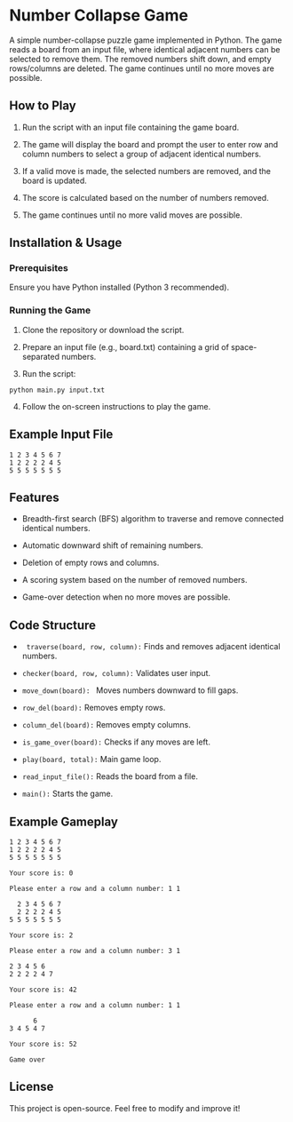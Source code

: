 # Number Collapse Game

A simple number-collapse puzzle game implemented in Python. The game reads a board from an input file, where identical adjacent numbers can be selected to remove them. The removed numbers shift down, and empty rows/columns are deleted. The game continues until no more moves are possible.

## How to Play

1. Run the script with an input file containing the game board.

2. The game will display the board and prompt the user to enter row and column numbers to select a group of adjacent identical numbers.

3. If a valid move is made, the selected numbers are removed, and the board is updated.

4. The score is calculated based on the number of numbers removed.

5. The game continues until no more valid moves are possible.

## Installation & Usage

### Prerequisites

Ensure you have Python installed (Python 3 recommended).

### Running the Game

1. Clone the repository or download the script.

2. Prepare an input file (e.g., board.txt) containing a grid of space-separated numbers.

3. Run the script:
```
python main.py input.txt
```

4. Follow the on-screen instructions to play the game.

## Example Input File
```
1 2 3 4 5 6 7
1 2 2 2 2 4 5
5 5 5 5 5 5 5
```

## Features

- Breadth-first search (BFS) algorithm to traverse and remove connected identical numbers.

- Automatic downward shift of remaining numbers.

- Deletion of empty rows and columns.

- A scoring system based on the number of removed numbers.

- Game-over detection when no more moves are possible.

## Code Structure

- ``` traverse(board, row, column):```  Finds and removes adjacent identical numbers.

- ``` checker(board, row, column): ``` Validates user input.

- ```move_down(board): ``` Moves numbers downward to fill gaps.

- ```row_del(board):``` Removes empty rows.

- ```column_del(board):``` Removes empty columns.

- ```is_game_over(board):``` Checks if any moves are left.

- ```play(board, total):``` Main game loop.

- ```read_input_file():``` Reads the board from a file.

- ```main():``` Starts the game.

## Example Gameplay
```
1 2 3 4 5 6 7
1 2 2 2 2 4 5
5 5 5 5 5 5 5

Your score is: 0

Please enter a row and a column number: 1 1

  2 3 4 5 6 7 
  2 2 2 2 4 5
5 5 5 5 5 5 5

Your score is: 2

Please enter a row and a column number: 3 1

2 3 4 5 6
2 2 2 2 4 7

Your score is: 42

Please enter a row and a column number: 1 1

      6
3 4 5 4 7

Your score is: 52

Game over
```
## License

This project is open-source. Feel free to modify and improve it!
